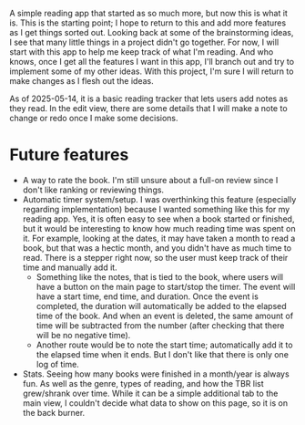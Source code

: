 A simple reading app that started as so much more, but now this is what it is. This is the starting point; I hope to return to this and add more features as I get things sorted out. Looking back at some of the brainstorming ideas, I see that many little things in a project didn't go together.  For now, I will start with this app to help me keep track of what I'm reading. And who knows, once I get all the features I want in this app, I'll branch out and try to implement some of my other ideas. With this project, I'm sure I will return to make changes as I flesh out the ideas. 

As of 2025-05-14, it is a basic reading tracker that lets users add notes as they read. In the edit view, there are some details that I will make a note to change or redo once I make some decisions. 

# Future features
- A way to rate the book. I'm still unsure about a full-on review since I don't like ranking or reviewing things.
- Automatic timer system/setup. I was overthinking this feature (especially regarding implementation) because I wanted something like this for my reading app.  Yes, it is often easy to see when a book started or finished, but it would be interesting to know how much reading time was spent on it.  For example, looking at the dates, it may have taken a month to read a book, but that was a hectic month, and you didn't have as much time to read. There is a stepper right now, so the user must keep track of their time and manually add it.
  - Something like the notes, that is tied to the book, where users will have a button on the main page to start/stop the timer.  The event will have a start time, end time, and duration. Once the event is completed, the duration will automatically be added to the elapsed time of the book. And when an event is deleted, the same amount of time will be subtracted from the number (after checking that there will be no negative time).
  - Another route would be to note the start time; automatically add it to the elapsed time when it ends. But I don't like that there is only one log of time. 
- Stats. Seeing how many books were finished in a month/year is always fun. As well as the genre, types of reading, and how the TBR list grew/shrank over time. While it can be a simple additional tab to the main view, I couldn't decide what data to show on this page, so it is on the back burner. 
